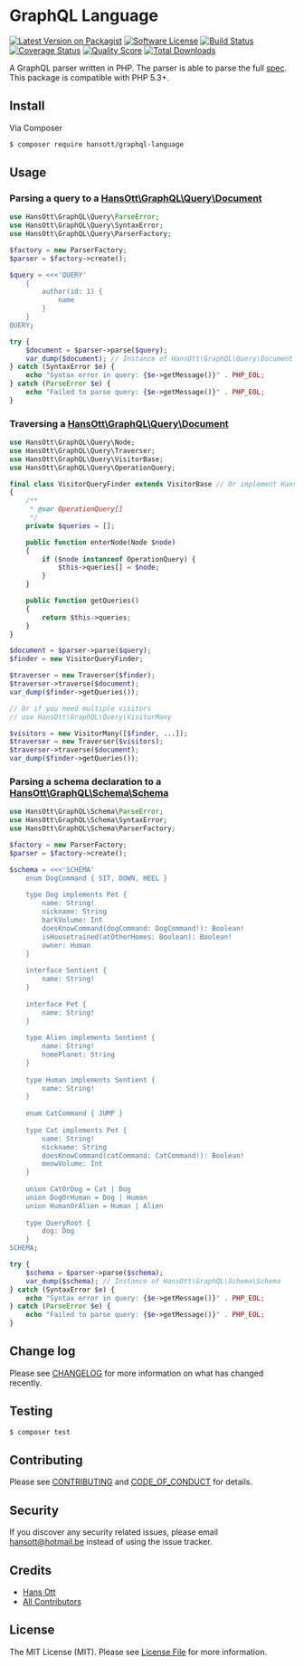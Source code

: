 # GraphQL Language

[![Latest Version on Packagist][ico-version]][link-packagist]
[![Software License][ico-license]](LICENSE.md)
[![Build Status][ico-travis]][link-travis]
[![Coverage Status][ico-scrutinizer]][link-scrutinizer]
[![Quality Score][ico-code-quality]][link-code-quality]
[![Total Downloads][ico-downloads]][link-downloads]

A GraphQL parser written in PHP. The parser is able to parse the full [spec](https://facebook.github.io/graphql/). This package is compatible with PHP 5.3+.

## Install

Via Composer

``` bash
$ composer require hansott/graphql-language
```

## Usage

### Parsing a query to a [HansOtt\GraphQL\Query\Document](src/Query/Document.php)

``` php
use HansOtt\GraphQL\Query\ParseError;
use HansOtt\GraphQL\Query\SyntaxError;
use HansOtt\GraphQL\Query\ParserFactory;

$factory = new ParserFactory;
$parser = $factory->create();

$query = <<<'QUERY'
    {
        author(id: 1) {
            name
        }
    }
QUERY;

try {
    $document = $parser->parse($query);
    var_dump($document); // Instance of HansOtt\GraphQL\Query\Document
} catch (SyntaxError $e) {
    echo "Syntax error in query: {$e->getMessage()}" . PHP_EOL;
} catch (ParseError $e) {
    echo "Failed to parse query: {$e->getMessage()}" . PHP_EOL;
}
```

### Traversing a [HansOtt\GraphQL\Query\Document](src/Query/Document.php)

```php
use HansOtt\GraphQL\Query\Node;
use HansOtt\GraphQL\Query\Traverser;
use HansOtt\GraphQL\Query\VisitorBase;
use HansOtt\GraphQL\Query\OperationQuery;

final class VisitorQueryFinder extends VisitorBase // Or implement HansOtt\GraphQL\Query\Visitor
{
    /**
     * @var OperationQuery[]
     */
    private $queries = [];

    public function enterNode(Node $node)
    {
        if ($node instanceof OperationQuery) {
            $this->queries[] = $node;
        }
    }

    public function getQueries()
    {
        return $this->queries;
    }
}

$document = $parser->parse($query);
$finder = new VisitorQueryFinder;

$traverser = new Traverser($finder);
$traverser->traverse($document);
var_dump($finder->getQueries());

// Or if you need multiple visitors
// use HansOtt\GraphQL\Query\VisitorMany

$visitors = new VisitorMany([$finder, ...]);
$traverser = new Traverser($visitors);
$traverser->traverse($document);
var_dump($finder->getQueries());
```

### Parsing a schema declaration to a [HansOtt\GraphQL\Schema\Schema](src/Schema/Schema.php)

```php
use HansOtt\GraphQL\Schema\ParseError;
use HansOtt\GraphQL\Schema\SyntaxError;
use HansOtt\GraphQL\Schema\ParserFactory;

$factory = new ParserFactory;
$parser = $factory->create();

$schema = <<<'SCHEMA'
    enum DogCommand { SIT, DOWN, HEEL }
    
    type Dog implements Pet {
        name: String!
        nickname: String
        barkVolume: Int
        doesKnowCommand(dogCommand: DogCommand!): Boolean!
        isHousetrained(atOtherHomes: Boolean): Boolean!
        owner: Human
    }
    
    interface Sentient {
        name: String!
    }
    
    interface Pet {
        name: String!
    }
    
    type Alien implements Sentient {
        name: String!
        homePlanet: String
    }
    
    type Human implements Sentient {
        name: String!
    }
    
    enum CatCommand { JUMP }
    
    type Cat implements Pet {
        name: String!
        nickname: String
        doesKnowCommand(catCommand: CatCommand!): Boolean!
        meowVolume: Int
    }
    
    union CatOrDog = Cat | Dog
    union DogOrHuman = Dog | Human
    union HumanOrAlien = Human | Alien
    
    type QueryRoot {
        dog: Dog
    }
SCHEMA;

try {
    $schema = $parser->parse($schema);
    var_dump($schema); // Instance of HansOtt\GraphQL\Schema\Schema
} catch (SyntaxError $e) {
    echo "Syntax error in query: {$e->getMessage()}" . PHP_EOL;
} catch (ParseError $e) {
    echo "Failed to parse query: {$e->getMessage()}" . PHP_EOL;
}
```

## Change log

Please see [CHANGELOG](CHANGELOG.md) for more information on what has changed recently.

## Testing

``` bash
$ composer test
```

## Contributing

Please see [CONTRIBUTING](CONTRIBUTING.md) and [CODE_OF_CONDUCT](CODE_OF_CONDUCT.md) for details.

## Security

If you discover any security related issues, please email hansott@hotmail.be instead of using the issue tracker.

## Credits

- [Hans Ott][link-author]
- [All Contributors][link-contributors]

## License

The MIT License (MIT). Please see [License File](LICENSE.md) for more information.

[ico-version]: https://img.shields.io/packagist/v/hansott/graphql-language.svg?style=flat-square
[ico-license]: https://img.shields.io/badge/license-MIT-brightgreen.svg?style=flat-square
[ico-travis]: https://img.shields.io/travis/hansott/graphql-language/master.svg?style=flat-square
[ico-scrutinizer]: https://img.shields.io/scrutinizer/coverage/g/hansott/graphql-language.svg?style=flat-square
[ico-code-quality]: https://img.shields.io/scrutinizer/g/hansott/graphql-language.svg?style=flat-square
[ico-downloads]: https://img.shields.io/packagist/dt/hansott/graphql-language.svg?style=flat-square

[link-packagist]: https://packagist.org/packages/hansott/graphql-language
[link-travis]: https://travis-ci.org/hansott/graphql-language
[link-scrutinizer]: https://scrutinizer-ci.com/g/hansott/graphql-language/code-structure
[link-code-quality]: https://scrutinizer-ci.com/g/hansott/graphql-language
[link-downloads]: https://packagist.org/packages/hansott/graphql-language
[link-author]: https://github.com/hansott
[link-contributors]: ../../contributors
